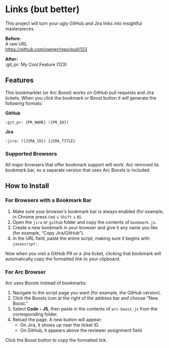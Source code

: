 # Links (but better)

This project will turn your ugly GitHub and Jira links into insightful masterpieces.

**Before:**  
A raw URL  
https://github.com/owner/repo/pull/123  

**After:**  
:git_pr: My Cool Feature (123)

## Features

This bookmarklet (or Arc Boost) works on GitHub pull requests and Jira tickets. When you click the bookmark or Boost button it will generate the following formats:

**GitHub**

```
:git_pr: {PR_NAME} ({PR_ID})
```

**Jira**

```
:jira: ({JIRA_ID}) {JIRA_TITLE}
```

### Supported Browsers

All major browsers that offer bookmark support will work. Arc removed its bookmark bar, so a separate version that uses Arc Boosts is included.

## How to Install

### For Browsers with a Bookmark Bar

1. Make sure your browser’s bookmark bar is always enabled (for example, in Chrome press `Cmd` + `Shift` + `B`).
2. Open the `jira` or `github` folder and copy the contents of `bookmark.js`.
3. Create a new bookmark in your browser and give it any name you like (for example, “Copy Jira/GitHub”).
4. In the URL field, paste the entire script, making sure it begins with `javascript:`.

Now when you visit a GitHub PR or a Jira ticket, clicking that bookmark will automatically copy the formatted link to your clipboard.

### For Arc Browser

Arc uses Boosts instead of bookmarks:

1. Navigate to the script page you want (for example, the GitHub version).
2. Click the Boosts icon at the right of the address bar and choose “New Boost.”
3. Select **Code** › **JS**, then paste in the contents of `arc-boost.js` from the corresponding folder.
4. Reload the page. A new button will appear:
   - On Jira, it shows up near the ticket ID.
   - On GitHub, it appears above the reviewer assignment field.

Click the Boost button to copy the formatted link.

